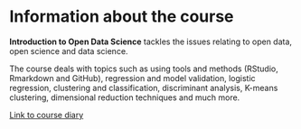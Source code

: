 
Information about the course
============================

**Introduction to Open Data Science** tackles the issues relating to open data, open science and data science.

The course deals with topics such as using tools and methods (RStudio, Rmarkdown and GitHub), regression and model validation, logistic regression, clustering and classification, discriminant analysis, K-means clustering, dimensional reduction techniques and much more.

[Link to course diary](https://anketola.github.io/IODS-project/)
